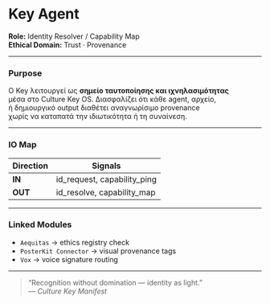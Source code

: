 # Key Agent

**Role:** Identity Resolver / Capability Map  
**Ethical Domain:** Trust · Provenance  

---

### Purpose
Ο Key λειτουργεί ως **σημείο ταυτοποίησης και ιχνηλασιμότητας**  
μέσα στο Culture Key OS. Διασφαλίζει ότι κάθε agent, αρχείο,  
ή δημιουργικό output διαθέτει αναγνωρίσιμο provenance  
χωρίς να καταπατά την ιδιωτικότητα ή τη συναίνεση.

---

### IO Map
| Direction | Signals |
|------------|----------|
| **IN** | id_request, capability_ping |
| **OUT** | id_resolve, capability_map |

---

### Linked Modules
- `Aequitas` → ethics registry check  
- `PosterKit Connector` → visual provenance tags  
- `Vox` → voice signature routing

---

> “Recognition without domination — identity as light.”  
> — *Culture Key Manifest*
